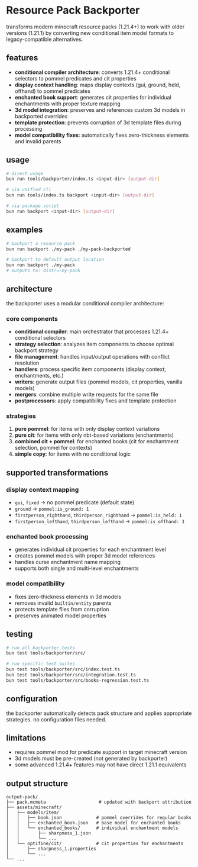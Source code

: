 # Resource Pack Backporter

transforms modern minecraft resource packs (1.21.4+) to work with older versions (1.21.1) by converting new conditional item model formats to legacy-compatible alternatives.

## features

- **conditional compiler architecture**: converts 1.21.4+ conditional selectors to pommel predicates and cit properties
- **display context handling**: maps display contexts (gui, ground, held, offhand) to pommel predicates
- **enchanted book support**: generates cit properties for individual enchantments with proper texture mapping
- **3d model integration**: preserves and references custom 3d models in backported overrides
- **template protection**: prevents corruption of 3d template files during processing
- **model compatibility fixes**: automatically fixes zero-thickness elements and invalid parents

## usage

```bash
# direct usage
bun run tools/backporter/index.ts <input-dir> [output-dir]

# via unified cli
bun run tools/index.ts backport <input-dir> [output-dir]

# via package script
bun run backport <input-dir> [output-dir]
```

## examples

```bash
# backport a resource pack
bun run backport ./my-pack ./my-pack-backported

# backport to default output location
bun run backport ./my-pack
# outputs to: dist/↺-my-pack
```

## architecture

the backporter uses a modular conditional compiler architecture:

### core components

- **conditional compiler**: main orchestrator that processes 1.21.4+ conditional selectors
- **strategy selection**: analyzes item components to choose optimal backport strategy
- **file management**: handles input/output operations with conflict resolution
- **handlers**: process specific item components (display context, enchantments, etc.)
- **writers**: generate output files (pommel models, cit properties, vanilla models)
- **mergers**: combine multiple write requests for the same file
- **postprocessors**: apply compatibility fixes and template protection

### strategies

1. **pure pommel**: for items with only display context variations
2. **pure cit**: for items with only nbt-based variations (enchantments)
3. **combined cit + pommel**: for enchanted books (cit for enchantment selection, pommel for contexts)
4. **simple copy**: for items with no conditional logic

## supported transformations

### display context mapping

- `gui`, `fixed` → no pommel predicate (default state)
- `ground` → `pommel:is_ground: 1`
- `firstperson_righthand`, `thirdperson_righthand` → `pommel:is_held: 1`
- `firstperson_lefthand`, `thirdperson_lefthand` → `pommel:is_offhand: 1`

### enchanted book processing

- generates individual cit properties for each enchantment level
- creates pommel models with proper 3d model references
- handles curse enchantment name mapping
- supports both single and multi-level enchantments

### model compatibility

- fixes zero-thickness elements in 3d models
- removes invalid `builtin/entity` parents
- protects template files from corruption
- preserves animated model properties

## testing

```bash
# run all backporter tests
bun test tools/backporter/src/

# run specific test suites
bun test tools/backporter/src/index.test.ts
bun test tools/backporter/src/integration.test.ts
bun test tools/backporter/src/books-regression.test.ts
```

## configuration

the backporter automatically detects pack structure and applies appropriate strategies. no configuration files needed.

## limitations

- requires pommel mod for predicate support in target minecraft version
- 3d models must be pre-created (not generated by backporter)
- some advanced 1.21.4+ features may not have direct 1.21.1 equivalents

## output structure

```
output-pack/
├── pack.mcmeta                    # updated with backport attribution
├── assets/minecraft/
│   ├── models/item/
│   │   ├── book.json             # pommel overrides for regular books
│   │   ├── enchanted_book.json   # base model for enchanted books
│   │   └── enchanted_books/      # individual enchantment models
│   │       ├── sharpness_1.json
│   │       └── ...
│   └── optifine/cit/             # cit properties for enchantments
│       ├── sharpness_1.properties
│       └── ...
└── ...
```
